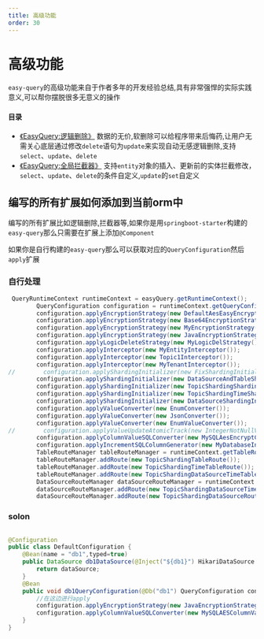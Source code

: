 ```yaml
---
title: 高级功能
order: 30
---
```


# 高级功能
`easy-query`的高级功能来自于作者多年的开发经验总结,具有非常强悍的实际实践意义,可以帮你摆脱很多无意义的操作



#### 目录
- [《EasyQuery:逻辑删除》](/easy-query-doc/guide/adv/logic-delete) 数据的无价,软删除可以给程序带来后悔药,让用户无需关心底层通过修改`delete`语句为`update`来实现自动无感逻辑删除,支持`select`、`update`、`delete`
- [《EasyQuery:全局拦截器》](/easy-query-doc/guide/adv/interceptor) 支持`entity`对象的插入、更新前的实体拦截修改，`select`、`update`、`delete`的条件自定义,`update`的`set`自定义


## 编写的所有扩展如何添加到当前orm中

编写的所有扩展比如逻辑删除,拦截器等,如果你是用`springboot-starter`构建的`easy-query`那么只需要在扩展上添加`@Component`

如果你是自行构建的`easy-query`那么可以获取对应的`QueryConfiguration`然后`apply`扩展

### 自行处理
```java
 QueryRuntimeContext runtimeContext = easyQuery.getRuntimeContext();
        QueryConfiguration configuration = runtimeContext.getQueryConfiguration();
        configuration.applyEncryptionStrategy(new DefaultAesEasyEncryptionStrategy());
        configuration.applyEncryptionStrategy(new Base64EncryptionStrategy());
        configuration.applyEncryptionStrategy(new MyEncryptionStrategy());
        configuration.applyEncryptionStrategy(new JavaEncryptionStrategy());
        configuration.applyLogicDeleteStrategy(new MyLogicDelStrategy());
        configuration.applyInterceptor(new MyEntityInterceptor());
        configuration.applyInterceptor(new Topic1Interceptor());
        configuration.applyInterceptor(new MyTenantInterceptor());
//        configuration.applyShardingInitializer(new FixShardingInitializer());
        configuration.applyShardingInitializer(new DataSourceAndTableShardingInitializer());
        configuration.applyShardingInitializer(new TopicShardingShardingInitializer());
        configuration.applyShardingInitializer(new TopicShardingTimeShardingInitializer());
        configuration.applyShardingInitializer(new DataSourceShardingInitializer());
        configuration.applyValueConverter(new EnumConverter());
        configuration.applyValueConverter(new JsonConverter());
        configuration.applyValueConverter(new EnumValueConverter());
//        configuration.applyValueUpdateAtomicTrack(new IntegerNotNullValueUpdateAtomicTrack());
        configuration.applyColumnValueSQLConverter(new MySQLAesEncryptColumnValueSQLConverter());
        configuration.applyIncrementSQLColumnGenerator(new MyDatabaseIncrementSQLColumnGenerator());
        TableRouteManager tableRouteManager = runtimeContext.getTableRouteManager();
        tableRouteManager.addRoute(new TopicShardingTableRoute());
        tableRouteManager.addRoute(new TopicShardingTimeTableRoute());
        tableRouteManager.addRoute(new TopicShardingDataSourceTimeTableRoute());
        DataSourceRouteManager dataSourceRouteManager = runtimeContext.getDataSourceRouteManager();
        dataSourceRouteManager.addRoute(new TopicShardingDataSourceTimeDataSourceRoute());
        dataSourceRouteManager.addRoute(new TopicShardingDataSourceRoute());
```

### solon
```java

@Configuration
public class DefaultConfiguration {
    @Bean(name = "db1",typed=true)
    public DataSource db1DataSource(@Inject("${db1}") HikariDataSource dataSource){
        return dataSource;
    }
    @Bean
    public void db1QueryConfiguration(@Db("db1") QueryConfiguration configuration){
        //在这边进行apply
        configuration.applyEncryptionStrategy(new JavaEncryptionStrategy());
        configuration.applyColumnValueSQLConverter(new MySQLAESColumnValueSQLConverter());
    }
}
```